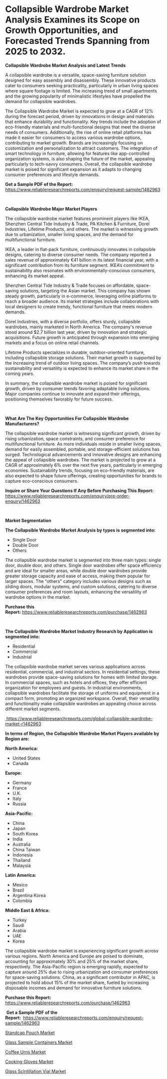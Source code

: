 <p><h1>Collapsible Wardrobe Market Analysis Examines its Scope on Growth Opportunities, and Forecasted Trends Spanning from 2025 to 2032.</h1></p><p><strong>Collapsible Wardrobe Market Analysis and Latest Trends</strong></p>
<p><p>A collapsible wardrobe is a versatile, space-saving furniture solution designed for easy assembly and disassembly. These innovative products cater to consumers seeking practicality, particularly in urban living spaces where square footage is limited. The increasing trend of small apartments and the growing popularity of minimalistic lifestyles have propelled the demand for collapsible wardrobes. </p><p>The Collapsible Wardrobe Market is expected to grow at a CAGR of 12% during the forecast period, driven by innovations in design and materials that enhance durability and functionality. Key trends include the adoption of eco-friendly materials and multi-functional designs that meet the diverse needs of consumers. Additionally, the rise of online retail platforms has made it easier for consumers to access various wardrobe options, contributing to market growth. Brands are increasingly focusing on customization and personalization to attract customers. The integration of smart technology in furniture, allowing for features like app-controlled organization systems, is also shaping the future of the market, appealing particularly to tech-savvy consumers. Overall, the collapsible wardrobe market is poised for significant expansion as it adapts to changing consumer preferences and lifestyle demands.</p></p>
<p><strong>Get a Sample PDF of the Report:&nbsp;</strong> <a href="https://www.reliableresearchreports.com/enquiry/request-sample/1462963?utm_campaign=9&utm_medium=2&utm_source=Github&utm_content=ia&utm_term=07022025&utm_id=collapsible-wardrobe">https://www.reliableresearchreports.com/enquiry/request-sample/1462963</a></p>
<p>&nbsp;</p>
<p><strong>Collapsible Wardrobe Major Market Players</strong></p>
<p><p>The collapsible wardrobe market features prominent players like IKEA, Shenzhen Central Tide Industry & Trade, PA Kitchen & Furniture, Dorel Industries, Lifetime Products, and others. The market is witnessing growth due to urbanization, smaller living spaces, and the demand for multifunctional furniture.</p><p>IKEA, a leader in flat-pack furniture, continuously innovates in collapsible designs, catering to diverse consumer needs. The company reported a sales revenue of approximately €41 billion in its latest financial year, with a significant contribution from its furniture segment. IKEA’s commitment to sustainability also resonates with environmentally-conscious consumers, enhancing its market appeal.</p><p>Shenzhen Central Tide Industry & Trade focuses on affordable, space-saving solutions, targeting the Asian market. This company has shown steady growth, particularly in e-commerce, leveraging online platforms to reach a broader audience. Its market strategies include collaborations with local designers to create trendy, functional furniture that meets modern demands.</p><p>Dorel Industries, with a diverse portfolio, offers sturdy, collapsible wardrobes, mainly marketed in North America. The company's revenue stood around $2.7 billion last year, driven by innovation and strategic acquisitions. Future growth is anticipated through expansion into emerging markets and a focus on online retail channels.</p><p>Lifetime Products specializes in durable, outdoor-oriented furniture, including collapsible storage solutions. Their market growth is supported by the increasing trend of outdoor living spaces. The company’s push towards sustainability and versatility is expected to enhance its market share in the coming years.</p><p>In summary, the collapsible wardrobe market is poised for significant growth, driven by consumer trends favoring adaptable living solutions. Major companies continue to innovate and expand their offerings, positioning themselves favorably for future success.</p></p>
<p>&nbsp;</p>
<p><strong>What Are The Key Opportunities For Collapsible Wardrobe Manufacturers?</strong></p>
<p><p>The collapsible wardrobe market is witnessing significant growth, driven by rising urbanization, space constraints, and consumer preference for multifunctional furniture. As more individuals reside in smaller living spaces, demand for easily assembled, portable, and storage-efficient solutions has surged. Technological advancements and innovative designs are enhancing the appeal of collapsible wardrobes. The market is projected to grow at a CAGR of approximately 6% over the next five years, particularly in emerging economies. Sustainability trends, focusing on eco-friendly materials, are also expected to shape future offerings, creating opportunities for brands to capture eco-conscious consumers.</p></p>
<p><strong>Inquire or Share Your Questions If Any Before Purchasing This Report:</strong> <a href="https://www.reliableresearchreports.com/enquiry/pre-order-enquiry/1462963?utm_campaign=9&utm_medium=2&utm_source=Github&utm_content=ia&utm_term=07022025&utm_id=collapsible-wardrobe">https://www.reliableresearchreports.com/enquiry/pre-order-enquiry/1462963</a></p>
<p>&nbsp;</p>
<p><strong>Market Segmentation</strong></p>
<p><strong>The Collapsible Wardrobe Market Analysis by types is segmented into:</strong></p>
<p><ul><li>Single Door</li><li>Double Door</li><li>Others</li></ul></p>
<p><p>The collapsible wardrobe market is segmented into three main types: single door, double door, and others. Single door wardrobes offer space efficiency and are ideal for smaller areas, while double door wardrobes provide greater storage capacity and ease of access, making them popular for larger spaces. The "others" category includes various designs such as sliding doors, modular systems, and custom solutions, catering to diverse consumer preferences and room layouts, enhancing the versatility of wardrobe options in the market.</p></p>
<p><strong>Purchase this Report:&nbsp;</strong><a href="https://www.reliableresearchreports.com/purchase/1462963?utm_campaign=9&utm_medium=2&utm_source=Github&utm_content=ia&utm_term=07022025&utm_id=collapsible-wardrobe">https://www.reliableresearchreports.com/purchase/1462963</a></p>
<p>&nbsp;</p>
<p><strong>The Collapsible Wardrobe Market Industry Research by Application is segmented into:</strong></p>
<p><ul><li>Residential</li><li>Commercial</li><li>Industrial</li></ul></p>
<p><p>The collapsible wardrobe market serves various applications across residential, commercial, and industrial sectors. In residential settings, these wardrobes provide space-saving solutions for homes with limited storage. In commercial spaces, such as hotels and offices, they offer efficient organization for employees and guests. In industrial environments, collapsible wardrobes facilitate the storage of uniforms and equipment in a compact form, promoting an organized workspace. Overall, their versatility and functionality make collapsible wardrobes an appealing choice across different market segments.</p></p>
<p><a href="https://www.reliableresearchreports.com/global-collapsible-wardrobe-market-r1462963?utm_campaign=9&utm_medium=2&utm_source=Github&utm_content=ia&utm_term=07022025&utm_id=collapsible-wardrobe">&nbsp;https://www.reliableresearchreports.com/global-collapsible-wardrobe-market-r1462963</a></p>
<p><strong>In terms of Region, the Collapsible Wardrobe Market Players available by Region are:</strong></p>
<p>
    <p> <strong> North America: </strong>
        <ul>
            <li>United States</li>
            <li>Canada</li>
        </ul>
        </p> 
    <p> <strong> Europe: </strong>
        <ul>
            <li>Germany</li>
            <li>France</li>
            <li>U.K.</li>
            <li>Italy</li>
            <li>Russia</li>
        </ul>
        </p> 
    <p> <strong> Asia-Pacific: </strong>
        <ul>
            <li>China</li>
            <li>Japan</li>
            <li>South Korea</li>
            <li>India</li>
            <li>Australia</li>
            <li>China Taiwan</li>
            <li>Indonesia</li>
            <li>Thailand</li>
            <li>Malaysia</li>
        </ul>
        </p> 
    <p> <strong> Latin America: </strong>
        <ul>
            <li>Mexico</li>
            <li>Brazil</li>
            <li>Argentina Korea</li>
            <li>Colombia</li>
        </ul>
        </p> 
    <p> <strong> Middle East & Africa: </strong>
        <ul>
            <li>Turkey</li>
            <li>Saudi</li>
            <li>Arabia</li>
            <li>UAE</li>
            <li>Korea</li>
        </ul>
    </p>
    </p>
<p><p>The collapsible wardrobe market is experiencing significant growth across various regions. North America and Europe are poised to dominate, accounting for approximately 30% and 25% of the market share, respectively. The Asia-Pacific region is emerging rapidly, expected to capture around 25% due to rising urbanization and consumer preferences for space-saving solutions. China, as a significant contributor in APAC, is projected to hold about 15% of the market share, fueled by increasing disposable incomes and demand for innovative furniture solutions.</p></p>
<p><strong>Purchase this Report: </strong><a href="https://www.reliableresearchreports.com/purchase/1462963?utm_campaign=9&utm_medium=2&utm_source=Github&utm_content=ia&utm_term=07022025&utm_id=collapsible-wardrobe">https://www.reliableresearchreports.com/purchase/1462963</a></p>
<p>&nbsp;<strong>Get a Sample PDF of the Report:&nbsp;&nbsp;</strong><a href="https://www.reliableresearchreports.com/enquiry/request-sample/1462963?utm_campaign=9&utm_medium=2&utm_source=Github&utm_content=ia&utm_term=07022025&utm_id=collapsible-wardrobe">https://www.reliableresearchreports.com/enquiry/request-sample/1462963</a></p>
<p><strong></strong></p>
<p><p><a href="https://github.com/tshumaalzlam0/Market-Research-Report-List-1/blob/main/standcap-pouch-market.md?utm_campaign=9&utm_medium=2&utm_source=Github&utm_content=ia&utm_term=07022025&utm_id=collapsible-wardrobe">Standcap Pouch Market</a></p><p><a href="https://github.com/comasnickie/Market-Research-Report-List-1/blob/main/glass-sample-containers-market.md?utm_campaign=9&utm_medium=2&utm_source=Github&utm_content=ia&utm_term=07022025&utm_id=collapsible-wardrobe">Glass Sample Containers Market</a></p><p><a href="https://github.com/bornergabrielle89/Market-Research-Report-List-1/blob/main/coffee-urns-market.md?utm_campaign=9&utm_medium=2&utm_source=Github&utm_content=ia&utm_term=07022025&utm_id=collapsible-wardrobe">Coffee Urns Market</a></p><p><a href="https://github.com/toldenargelia86/Market-Research-Report-List-1/blob/main/cooking-gloves-market.md?utm_campaign=9&utm_medium=2&utm_source=Github&utm_content=ia&utm_term=07022025&utm_id=collapsible-wardrobe">Cooking Gloves Market</a></p><p><a href="https://github.com/tashiafun920/Market-Research-Report-List-1/blob/main/glass-scintillation-vial-market.md?utm_campaign=9&utm_medium=2&utm_source=Github&utm_content=ia&utm_term=07022025&utm_id=collapsible-wardrobe">Glass Scintillation Vial Market</a></p></p>